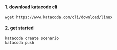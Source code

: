 #### 1. download katacode cli
```
wget https://www.katacoda.com/cli/download/linux
```

#### 2. get started
```
katacoda create scenario
katacoda push
```
